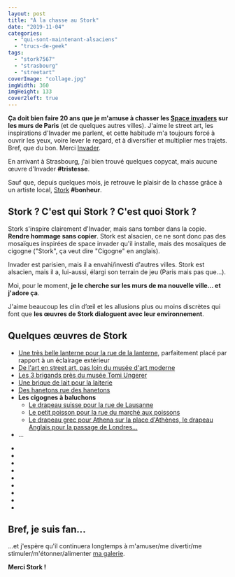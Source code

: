 ```yaml
---
layout: post
title: "À la chasse au Stork"
date: "2019-11-04"
categories: 
  - "qui-sont-maintenant-alsaciens"
  - "trucs-de-geek"
tags: 
  - "stork7567"
  - "strasbourg"
  - "streetart"
coverImage: "collage.jpg"
imgWidth: 360
imgHeight: 133
cover2left: true
---
```


**Ça doit bien faire 20 ans que je m'amuse à chasser les [Space invaders](https://sitofotos.6x8.org/index.php?/category/2) sur les murs de Paris** (et de quelques autres villes). J'aime le street art, les inspirations d'Invader me parlent, et cette habitude m'a toujours forcé à ouvrir les yeux, voire lever le regard, et à diversifier et multiplier mes trajets. Bref, que du bon. Merci [Invader](https://www.space-invaders.com/home/).

En arrivant à Strasbourg, j'ai bien trouvé quelques copycat, mais aucune œuvre d'Invader **#tristesse**.

Sauf que, depuis quelques mois, je retrouve le plaisir de la chasse grâce à un artiste local, [Stork](https://www.instagram.com/stork7567/) **#bonheur**.

## Stork ? C'est qui Stork ? C'est quoi Stork ?

Stork s'inspire clairement d'Invader, mais sans tomber dans la copie. **Rendre hommage sans copier**. Stork est alsacien, ce ne sont donc pas des mosaïques inspirées de space invader qu'il installe, mais des mosaïques de cigogne ("Stork", ça veut dire "Cigogne" en anglais).

Invader est parisien, mais il a envahi/investi d'autres villes. Stork est alsacien, mais il a, lui-aussi, élargi son terrain de jeu (Paris mais pas que...).

Moi, pour le moment, **je le cherche sur les murs de ma nouvelle ville... et j'adore ça**.

J'aime beaucoup les clin d’œil et les allusions plus ou moins discrètes qui font que **les œuvres de Stork dialoguent avec leur environnement**.

## Quelques œuvres de Stork

- [Une très belle lanterne pour la rue de la lanterne](/2019/10/la-lanterne-by-stork7567-streetart-strasbourg/), parfaitement placé par rapport à un éclairage extérieur
- [De l'art en street art, pas loin du musée d'art moderne](/2019/08/de-lart-au-street-art-by-stork7567-streetart-strasbourg/)
- [Les 3 brigands près du musée Tomi Ungerer](/2019/08/les-3-brigands-by-stork7567-streetart-strasbourg/)
- [Une brique de lait pour la laiterie](/2019/06/cigogne-invader-stork7567-streetart-strasbourg-laiterie-invader-spaceinvader-falseinvader/)
- [Des hanetons rue des hanetons](/2019/08/hannetons-by-stork7567-strasbourg-streetart/)
- **Les cigognes à baluchons**
    - [Le drapeau suisse pour la rue de Lausanne](/2019/10/rue-de-lausanne-streetart-stork7567/)
    - [Le petit poisson pour la rue du marché aux poissons](/2019/10/place-du-marche-au-poisson-strasbourg-streetart-by-stork7567/)
    - [Le drapeau grec pour Athena sur la place d'Athènes, le drapeau Anglais pour la passage de Londres...](/2019/08/usa-grece-angleterre-ces-cigognes-sont-globe-trotters-streetart-by-stork7567-strasbourg/)
- ...

<div id="jardin-slider" class="splide">
<div class="splide__track">
<ul class="splide__list">
<li class="splide__slide"><img src="/images/2019/10/71234729_976513089348706_184540916826711371_n.jpg" alt=""></li>
<li class="splide__slide"><img src="/images/2019/10/72410257_2368546753362788_4189585875336741156_n.jpg" alt=""></li>
<li class="splide__slide"><img src="/images/2019/10/71870908_530088767558860_5892053874185258890_n.jpg" alt=""></li>
<li class="splide__slide"><img src="/images/2019/09/69271563_368445157393001_2703218159290229705_n.jpg" alt=""></li>
<li class="splide__slide"><img src="/images/2019/08/66823908_1859231620888335_1258015999417546279_n.jpg" alt=""></li>
<li class="splide__slide"><img src="/images/2019/08/66304626_2439347306126657_5462203439568469669_n.jpg" alt=""></li>
<li class="splide__slide"><img src="/images/2019/08/67568747_127892448473789_6654739684311271373_n.jpg" alt=""></li>
<li class="splide__slide"><img src="/images/2019/08/66413664_2386941631558666_4597465839033169871_n.jpg" alt=""></li>
<li class="splide__slide"><img src="/images/2019/08/69807076_192636408433806_7914540101871050547_n.jpg" alt=""></li>
</ul>
</div>
</div>

## Bref, **je suis fan**...

...et j'espère qu'il continuera longtemps à m'amuser/me divertir/me stimuler/m'étonner/alimenter [ma galerie](https://www.6x8.org/tag/stork7567/).

**Merci Stork !**
